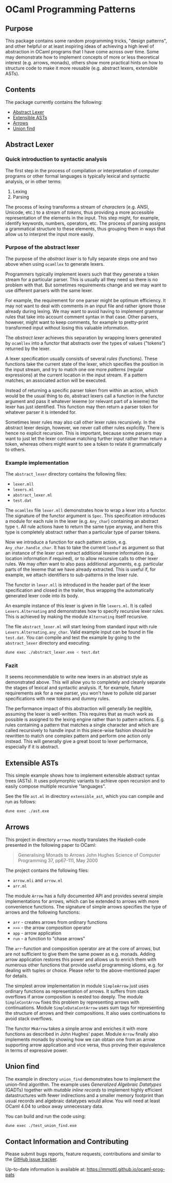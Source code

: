 # OCaml Programming Patterns

## Purpose

This package contains some random programming tricks, "design patterns",
and other helpful or at least inspiring ideas of achieving a high level of
abstraction in OCaml programs that I have come across over time. Some may
demonstrate how to implement concepts of more or less theoretical interest
(e.g. arrows, monads), others show more practical hints on how to structure
code to make it more reusable (e.g. abstract lexers, extensible ASTs).

## Contents

The package currently contains the following:

- [Abstract Lexer](#abstract-lexer)
- [Extensible ASTs](#extensible-asts)
- [Arrows](#arrows)
- [Union find](#union-find)

## Abstract Lexer

### Quick introduction to syntactic analysis

The first step in the process of compilation or interpretation of computer
programs or other formal languages is typically lexical and syntactic analysis,
or in other terms:

1. Lexing
2. Parsing

The process of lexing transforms a stream of _characters_ (e.g. ANSI,
Unicode, etc.) to a stream of _tokens_, thus providing a more accessible
representation of the elements in the input. This step might, for example,
identify keywords, numbers, operators, etc. The process of parsing assigns
a grammatical structure to these elements, thus grouping them in ways that
allow us to interpret the input more easily.

### Purpose of the abstract lexer

The purpose of the _abstract lexer_ is to fully separate steps one and two
above when using `ocamllex` to generate lexers.

Programmers typically implement lexers such that they generate a token
stream for a particular parser. This is usually all they need so there is
no problem with that. But sometimes requirements change and we may want to
use different parsers with the same lexer.

For example, the requirement for one parser might be optimum efficiency.
It may not want to deal with comments in an input file and rather ignore those
already during lexing. We may want to avoid having to implement grammar
rules that take into account comment syntax in that case. Other parsers,
however, might want to keep comments, for example to pretty-print transformed
input without losing this valuable information.

The _abstract lexer_ achieves this separation by wrapping lexers generated by
`ocamllex` into a functor that abstracts over the types of values ("tokens")
returned by the lexer.

A lexer specification usually consists of several _rules_ (functions).
These functions take the current state of the lexer, which specifies the
position in the input stream, and try to match one ore more _patterns_
(regular expressions) at the current location in the input stream. If a
pattern matches, an associated action will be executed.

Instead of returning a specific parser token from within an action, which
would be the usual thing to do, abstract lexers call a function in the
functor argument and pass it whatever lexeme (or relevant part of a lexeme)
the lexer has just identified. This function may then return a parser token
for whatever parser it is intended for.

Sometimes lexer rules may also call other lexer rules recursively. In the
abstract lexer design, however, we never call other rules explicitly.
There is hence no explicit recursion. This is important, because some
parsers may want to just let the lexer continue matching further input rather
than return a token, whereas others might want to see a token to relate it
grammatically to others.

### Example implementation

The `abstract_lexer` directory contains the following files:

- `lexer.mll`
- `lexers.ml`
- `abstract_lexer.ml`
- `test.dat`

The `ocamllex` file `lexer.mll` demonstrates how to wrap a lexer into a
functor. The signature of the functor argument is `Spec`. This specification
introduces a module for each rule in the lexer (e.g. `Any_char`) containing
an abstract type `t`. All rule actions have to return the same type anyway,
and here this type is completely abstract rather than a particular type of
parser tokens.

Now we introduce a function for each pattern action,
e.g. `Any_char.handle_char`. It has to take the current `lexbuf` as argument
so that an instance of the lexer can extract additional lexeme information
(e.g. location information if required), or to allow recursive calls to
other lexer rules. We may often want to also pass additional arguments,
e.g. particular parts of the lexeme that we have already extracted. This is
useful if, for example, we attach identifiers to sub-patterns in the lexer
rule.

The functor in `lexer.mll` is introduced in the header part of the lexer
specification and closed in the trailer, thus wrapping the automatically
generated lexer code into its body.

An example instance of this lexer is given in file `lexers.ml`. It is called
`Lexers.Alternating` and demonstrates how to specify recursive lexer rules.
This is achieved by making the module `Alternating` itself recursive.

The file `abstract_lexer.ml` will start lexing from standard input with rule
`Lexers.Alternating.any_char`. Valid example input can be found in
file `test.dat`. You can compile and test the example by going to the
`abstract_lexer` directory and executing:

```sh
dune exec ./abstract_lexer.exe < test.dat
```

### Fazit

It seems recommendable to write new lexers in an abstract style as demonstrated
above. This will allow you to completely and cleanly separate the stages
of lexical and syntactic analysis. If, for example, future requirements
ask for a new parser, you won't have to pollute old parser specifications
with new tokens and dummy rules.

The performance impact of this abstraction will generally be neglible,
assuming the lexer is well-written. This requires that as much work as
possible is assigned to the lexing engine rather than to pattern actions.
E.g. rules containing a pattern that matches a single character and which
are called recursively to handle input in this piece-wise fashion should be
rewritten to match one complex pattern and perform one action only instead.
This will generally give a great boost to lexer performance, especially if
it is abstract.

## Extensible ASTs

This simple example shows how to implement extensible abstract syntax trees
(ASTs). It uses polymorphic variants to achieve open recursion and to easily
compose multiple recursive "languages".

See the file `ast.ml` in directory `extensible_ast`, which you can compile
and run as follows:

```sh
dune exec ./ast.exe
```

## Arrows

This project in directory `arrows` mostly translates the Haskell-code
presented in the following paper to OCaml:

> Generalising Monads to Arrows
> John Hughes
> Science of Computer Programming 37, pp67-111, May 2000

The project contains the following files:

- `arrow.mli` and `arrow.ml`
- `arr.ml`

The module `Arrow` has a fully documented API and provides several simple
implementations for arrows, which can be extended to arrows with more
convenience functions. The signature of simple arrows specifies the type
of arrows and the following functions:

- `arr` - creates arrows from ordinary functions
- `>>>` - the arrow composition operator
- `app` - arrow application
- `run` - a function to "chase arrows"

The `arr`-function and composition operator are at the core of arrows, but
are not sufficient to give them the same power as e.g. monads. Adding arrow
application restores this power and allows us to enrich them with numerous
other functions that provide useful programming idioms, e.g. for dealing
with tuples or choice. Please refer to the above-mentioned paper for details.

The simplest arrow implementation in module `SimpleArrow` just uses ordinary
functions as representation of arrows. It suffers from stack overflows
if arrow composition is nested too deeply. The module `SimpleContArrow`
fixes this problem by representing arrows with continuations. Module
`SimpleDataContArrow` uses sum tags for representing the structure of arrows
and their compositions. It also uses continuations to avoid stack overflows.

The functor `MkArrow` takes a simple arrow and enriches it with more
functions as described in John Hughes' paper. Module `Arrow` finally also
implements monads by showing how we can obtain one from an arrow supporting
arrow application and vice versa, thus proving their equivalence in terms
of expressive power.

## Union find

The example in directory `union_find` demonstrates how to implement the
union-find algorithm. The example uses _Generalized Algebraic Datatypes_
(GADTs) together with _mutable inline records_ to implement highly efficient
datastructures with fewer indirections and a smaller memory footprint than
usual records and algebraic datatypes would allow. You will need at least
OCaml 4.04 to unbox away unnecessary data.

You can build and run the code using:

```sh
dune exec ./test_union_find.exe
```

## Contact Information and Contributing

Please submit bugs reports, feature requests, contributions and similar to
the [GitHub issue tracker](https://github.com/mmottl/ocaml-prog-pats/issues).

Up-to-date information is available at:
<https://mmottl.github.io/ocaml-prog-pats>
